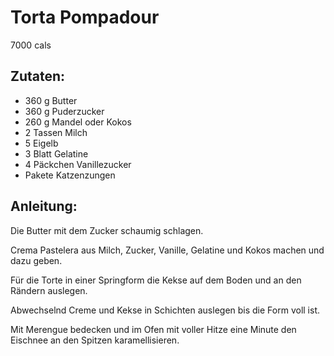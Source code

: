 Torta Pompadour
===
7000 cals

Zutaten:
---
- 360 g Butter
- 360 g Puderzucker
- 260 g Mandel oder Kokos
- 2 Tassen Milch
- 5  Eigelb
- 3 Blatt Gelatine
- 4 Päckchen Vanillezucker
-  Pakete Katzenzungen

Anleitung:
---
Die Butter mit dem Zucker schaumig schlagen.

Crema Pastelera aus Milch, Zucker, Vanille, Gelatine und Kokos machen und dazu geben.

Für die Torte in einer Springform die Kekse auf dem Boden und an den Rändern auslegen.

Abwechselnd Creme und Kekse in Schichten auslegen bis die Form voll ist.

Mit Merengue bedecken und im Ofen mit voller Hitze eine Minute den Eischnee an den Spitzen karamellisieren.